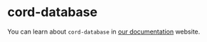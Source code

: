 # cord-database

You can learn about `cord-database` in [our documentation](https://docs.cord-db.js.org) website.
